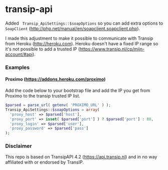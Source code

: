transip-api
===========

Added ``` Transip_ApiSettings::$soapOptions``` so you can add extra options to ```SoapClient``` (http://php.net/manual/en/soapclient.soapclient.php).

I made this adjustment to make it possible to communicate with Transip from Heroku (http://heroku.com). Heroku doesn't have a fixed IP range so it's not possible to add a trusted IP (https://www.transip.nl/cp/mijn-account/#api).

### Examples
#### Proximo (https://addons.heroku.com/proximo)
Add the code below to your bootstrap file and add the IP you get from Proximo to the transip trusted IP list.
```php
$parsed = parse_url( getenv( 'PROXIMO_URL' ) );
Transip_ApiSettings::$soapOptions = array( 
  'proxy_host' => $parsed['host'],
  'proxy_port' => isset( $parsed['port'] ) ? $parsed['port'] : 80,
  'proxy_login' => $parsed['user'],
  'proxy_password' => $parsed['pass']
);
```

### Disclaimer
This repo is based on TransipAPI 4.2 (https://api.transip.nl) and in no way affiliated with or endorsed by TransIP.
